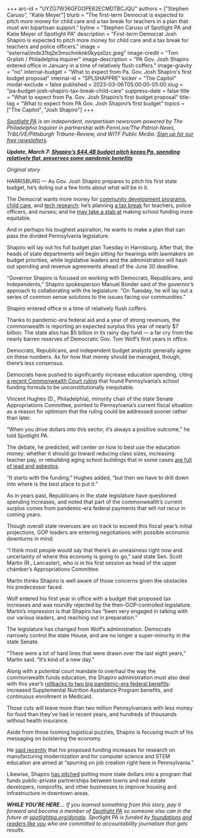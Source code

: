 +++
arc-id = "UYZG7W36GFDOPE62ECMDTBCJQU"
authors = ["Stephen Caruso", "Katie Meyer"]
blurb = "The first-term Democrat is expected to pitch more money for child care and a tax break for teachers in a plan that must win bipartisan support."
byline = "Stephen Caruso of Spotlight PA and Katie Meyer of Spotlight PA"
description = "First-term Democrat Josh Shapiro is expected to pitch more money for child care and a tax break for teachers and police officers."
image = "external/mdx31tq2e3mschmknk0kyqs0zc.jpeg"
image-credit = "Tom Gralish / Philadelphia Inquirer"
image-description = "PA Gov. Josh Shapiro entered office in January in a time of relatively flush coffers."
image-gravity = "no"
internal-budget = "What to expect from Pa. Gov. Josh Shapiro's first budget proposal"
internal-id = "SPLSHAPPRE"
kicker = "The Capitol"
modal-exclude = false
published = 2023-03-06T05:00:00-05:00
slug = "pa-budget-josh-shapiro-tax-break-child-care"
suppress-date = false
title = "What to expect from Pa. Gov. Josh Shapiro’s first budget proposal"
title-tag = "What to expect from PA Gov. Josh Shapiro’s first budget"
topics = ["The Capitol", "Josh Shapiro"]
+++

<a href="https://www.spotlightpa.org/"><i>Spotlight PA</i></a><i> is an independent, nonpartisan newsroom powered by The Philadelphia Inquirer in partnership with PennLive/The Patriot-News, TribLIVE/Pittsburgh Tribune-Review, and WITF Public Media. </i><a href="https://www.spotlightpa.org/newsletters"><i>Sign up for our free newsletters</i></a><i>.</i>

<i><b>Update, March 7: </b></i><a href="https://www.spotlightpa.org/news/2023/03/governor-shapiro-budget-education-spending-conservative/" target="_blank"><i><b>Shapiro’s $44.4B budget pitch keeps Pa. spending relatively flat, preserves some pandemic benefits</b></i></a>

<i>Original story</i>

HARRISBURG — As Gov. Josh Shapiro prepares to pitch his first state budget, he’s doling out a few hints about what will be in it.

The Democrat wants more money for <a href="https://www.pennlive.com/politics/2023/03/shapiros-first-budget-to-include-more-money-for-neighborhood-community-revitalization.html?utm_campaign=pennlive_sf&amp;utm_medium=social&amp;utm_source=twitter">community development programs</a>, <a href="https://twitter.com/atraceofcool/status/1629476005768224768">child care</a>, and <a href="https://www.wesa.fm/economy-business/2023-03-02/shapiro-hints-education-economy-will-get-top-billing-in-pennsylvania-budget-proposal">tech research</a>; he’s planning <a href="https://apnews.com/article/pennsylvania-shapiro-teacher-police-nurse-tax-credit-0a360c563a156d8f53dc07e2b1bff77d">a tax break</a> for teachers, police officers, and nurses; and he <a href="https://apnews.com/article/school-funding-lawsuit-pennsylvania-budget-ab7d29bf4aff77833e4b8fd9001cc3d1?mc_cid=8d3fc9d27c&amp;mc_eid=f5a4195818">may take a stab at</a> making school funding more equitable.

And in perhaps his toughest aspiration, he wants to make a plan that can pass the divided Pennsylvania legislature.

<script src="https://www.spotlightpa.org/embed.js" async></script><div data-spl-embed-version="1" data-spl-src="https://www.spotlightpa.org/embeds/newsletter/"></div>


Shapiro will lay out his full budget plan Tuesday in Harrisburg. After that, the heads of state departments will begin sitting for hearings with lawmakers on budget priorities, while legislative leaders and the administration will hash out spending and revenue agreements ahead of the June 30 deadline.

“Governor Shapiro is focused on working with Democrats, Republicans, and Independents,” Shapiro spokesperson Manuel Bonder said of the governor’s approach to collaborating with the legislature. “On Tuesday, he will lay out a series of common sense solutions to the issues facing our communities.”

Shapiro entered office in a time of relatively flush coffers.

Thanks to pandemic-era federal aid and a year of strong revenues, the commonwealth is reporting an expected surplus this year of nearly $7 billion. The state also has $5 billion in its rainy day fund — a far cry from the nearly barren reserves of Democratic Gov. Tom Wolf’s first years in office.

Democrats, Republicans, and independent budget analysts generally agree on these numbers. As for how that money should be managed, though, there’s less consensus.

Democrats have pushed to significantly increase education spending, citing <a href="https://www.spotlightpa.org/news/2023/02/pa-public-school-funding-lawsuit-state-budget-billions/?mc_cid=5a0156c5c2&amp;mc_eid=f5a4195818">a recent Commonwealth Court ruling</a> that found Pennsylvania’s school funding formula to be unconstitutionally inequitable.

Vincent Hughes (D., Philadelphia), minority chair of the state Senate Appropriations Committee, pointed to Pennsylvania’s current fiscal situation as a reason for optimism that the ruling could be addressed sooner rather than later.

“When you drive dollars into this sector, it’s always a positive outcome,” he told Spotlight PA.

The debate, he predicted, will center on how to best use the education money: whether it should go toward reducing class sizes, increasing teacher pay, or rebuilding aging school buildings that in some cases <a href="https://www.inquirer.com/news/inq/toxic-city-philadelphia-inquirer-investigation-lead-asbestos-schools-20170618.html">are full of lead and asbestos</a>.

“It starts with the funding,” Hughes added, “but then we have to drill down into where is the best place to put it.”

As in years past, Republicans in the state legislature have questioned spending increases, and noted that part of the commonwealth’s current surplus comes from pandemic-era federal payments that will not recur in coming years.

Though overall state revenues are on track to exceed this fiscal year’s initial projections, GOP leaders are entering negotiations with possible economic downturns in mind.

“I think most people would say that there’s an uneasiness right now and uncertainty of where this economy is going to go,” said state Sen. Scott Martin (R., Lancaster), who is in his first session as head of the upper chamber’s Appropriations Committee.

Martin thinks Shapiro is well aware of those concerns given the obstacles his predecessor faced.

Wolf entered his first year in office with a budget that proposed tax increases and was roundly rejected by the then-GOP-controlled legislature. Martin’s impression is that Shapiro has “been very engaged in talking with our various leaders, and reaching out in preparation.”

The legislature has changed from Wolf’s administration. Democrats narrowly control the state House, and are no longer a super-minority in the state Senate.

“There were a lot of hard lines that were drawn over the last eight years,” Martin said. “It’s kind of a new day.”

Along with a potential court mandate to overhaul the way the commonwealth funds education, the Shapiro administration must also deal with this year’s <a href="https://www.spotlightpa.org/news/2023/02/pa-medicaid-snap-food-stamps-rollbacks-shapiro-admin/">rollbacks to two big pandemic-era federal benefits</a>: increased Supplemental Nutrition Assistance Program benefits, and continuous enrollment in Medicaid.

<script src="https://www.spotlightpa.org/embed.js" async></script><div data-spl-embed-version="1" data-spl-src="https://www.spotlightpa.org/embeds/donate/"></div>


Those cuts will leave more than two million Pennsylvanians with less money for food than they’ve had in recent years, and hundreds of thousands without health insurance.

Aside from those looming logistical puzzles, Shapiro is focusing much of his messaging on bolstering the economy.

He <a href="https://www.wesa.fm/economy-business/2023-03-02/shapiro-hints-education-economy-will-get-top-billing-in-pennsylvania-budget-proposal">said recently</a> that his proposed funding increases for research on manufacturing modernization and for computer science and STEM education are aimed at “spurring on job creation right here in Pennsylvania.”

Likewise, Shapiro <a href="https://www.pennlive.com/politics/2023/03/shapiros-first-budget-to-include-more-money-for-neighborhood-community-revitalization.html?utm_campaign=pennlive_sf&utm_medium=social&utm_source=twitter">has pitched</a> putting more state dollars into a program that funds public-private partnerships between towns and real estate developers, nonprofits, and other businesses to improve housing and infrastructure in downtown areas.

<i><b>WHILE YOU’RE HERE...</b></i><i> If you learned something from this story, pay it forward and become a member of </i><a href="https://www.spotlightpa.org/"><i>Spotlight PA</i></a><i> so someone else can in the future at </i><a href="https://www.spotlightpa.org/donate"><i>spotlightpa.org/donate</i></a><i>. Spotlight PA is funded by</i><a href="https://www.spotlightpa.org/support"><i> foundations</i></a><i> </i><a href="https://www.spotlightpa.org/support"><i>and readers like you</i></a><i> who are committed to accountability journalism that gets results.</i>
